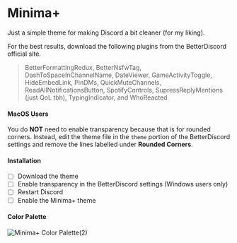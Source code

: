 
# Minima+
Just a simple theme for making Discord a bit cleaner (for my liking).

For the best results, download the following plugins from the BetterDiscord official site. 
> BetterFormattingRedux, BetterNsfwTag, DashToSpaceInChannelName, DateViewer, GameActivityToggle, HideEmbedLink, 
  PinDMs, QuickMuteChannels, ReadAllNotificationsButton, SpotifyControls, SupressReplyMentions (just QoL tbh), 
  TypingIndicator, and WhoReacted

#### MacOS Users
You do **NOT** need to enable transparency because that is for rounded corners. Instead, edit the theme file in the `theme` portion of the BetterDiscord settings and remove the lines labelled under **Rounded Corners**.

#### Installation
- [ ] Download the theme
- [ ] Enable transparency in the BetterDiscord settings (Windows users only)
- [ ] Restart Discord
- [ ] Enable the Minima+ theme

#### Color Palette
![Minima+ Color Palette(2)](https://user-images.githubusercontent.com/88403706/128129982-99852aa7-8ae4-4324-9c26-3715fc608bb0.png)
